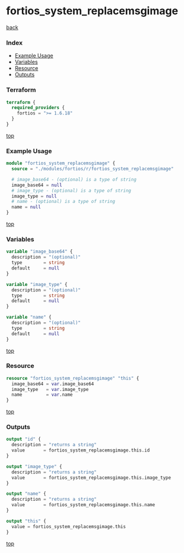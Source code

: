 # fortios_system_replacemsgimage

[back](../fortios.md)

### Index

- [Example Usage](#example-usage)
- [Variables](#variables)
- [Resource](#resource)
- [Outputs](#outputs)

### Terraform

```terraform
terraform {
  required_providers {
    fortios = ">= 1.6.18"
  }
}
```

[top](#index)

### Example Usage

```terraform
module "fortios_system_replacemsgimage" {
  source = "./modules/fortios/r/fortios_system_replacemsgimage"

  # image_base64 - (optional) is a type of string
  image_base64 = null
  # image_type - (optional) is a type of string
  image_type = null
  # name - (optional) is a type of string
  name = null
}
```

[top](#index)

### Variables

```terraform
variable "image_base64" {
  description = "(optional)"
  type        = string
  default     = null
}

variable "image_type" {
  description = "(optional)"
  type        = string
  default     = null
}

variable "name" {
  description = "(optional)"
  type        = string
  default     = null
}
```

[top](#index)

### Resource

```terraform
resource "fortios_system_replacemsgimage" "this" {
  image_base64 = var.image_base64
  image_type   = var.image_type
  name         = var.name
}
```

[top](#index)

### Outputs

```terraform
output "id" {
  description = "returns a string"
  value       = fortios_system_replacemsgimage.this.id
}

output "image_type" {
  description = "returns a string"
  value       = fortios_system_replacemsgimage.this.image_type
}

output "name" {
  description = "returns a string"
  value       = fortios_system_replacemsgimage.this.name
}

output "this" {
  value = fortios_system_replacemsgimage.this
}
```

[top](#index)